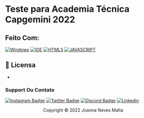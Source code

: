 # Teste para Academia Técnica Capgemini 2022

## Feito Com:
[![Windows](https://img.shields.io/badge/Windows-0078D6?style=for-the-badge&logo=windows&logoColor=white)](https://www.microsoft.com/pt-br/windows/get-windows-10)
[![IDE](https://img.shields.io/badge/Visual_studio_code-0078D4?style=for-the-badge&logo=visual%20studio%20code&logoColor=white)](https://code.visualstudio.com/)
[![HTML5](https://img.shields.io/badge/HTML5-E34F26?style=for-the-badge&logo=html5&logoColor=white)](https://developer.mozilla.org/pt-BR/docs/Web/HTML)
[![JAVASCRIPT](https://img.shields.io/badge/JavaScript-F7DF1E?style=for-the-badge&logo=javascript&logoColor=black)](https://developer.mozilla.org/pt-BR/docs/Web/JavaScript)

## 🔖 Licensa
-
### Support Ou Contato

[![Instagram Badge](https://img.shields.io/badge/Instagram-E4405F?style=for-the-badge&logo=instagram&logoColor=white)](https://instagram.com/joanna.malta/)
[![Twitter Badge](https://img.shields.io/badge/Twitter-1DA1F2?style=for-the-badge&logo=twitter&logoColor=white)](https://twitter.com/doritosecheddar)
[![Discord Badge](https://img.shields.io/badge/Discord-7289DA?style=for-the-badge&logo=discord&logoColor=white)](https://discord.gg/MEWCVvBaYw)
[![Linkedin](https://img.shields.io/badge/LinkedIn-0077B5?style=for-the-badge&logo=linkedin&logoColor=white)](https://www.linkedin.com/in/joanna-neves-malta/)

<p align="center">Copyright © 2022 Joanna Neves Malta</p>
